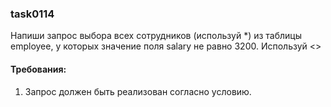 
### task0114

Напиши запрос выбора всех сотрудников (используй *) из таблицы employee, у которых значение поля salary не равно 3200.
Используй &lt;&gt;


#### Требования:
1.	Запрос должен быть реализован согласно условию.

